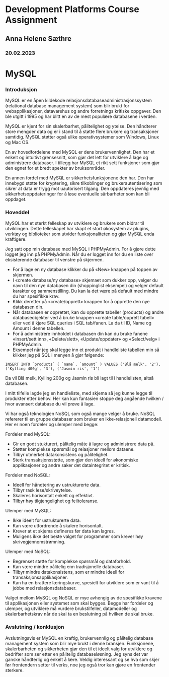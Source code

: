 # Development Platforms Course Assignment
## Anna Helene Sæthre
### 20.02.2023

# MySQL
### Introduksjon
MySQL er en åpen kildekode relasjonsdatabaseadministrasjonssystem (relational database management system) som blir brukt for webapplikasjoner, datavarehus og andre forretnings kritiske oppgaver.
Den ble utgitt i 1995 og har blitt en av de mest populære databasene i verden.

MySQL er kjent for sin skalerbarhet, pålitelighet og ytelse. Den håndterer store mengder data og er i stand til å støtte flere brukere og transaksjoner samtidig. MySQL støtter også ulike operativsystemer som Windows, Linux og Mac OS.

En av hovedfordelene med MySQL er dens brukervennlighet. Den har et enkelt og intuitivt grensesnitt, som gjør det lett for utviklere å lage og administrere databaser. I tillegg har MySQL et rikt sett funksjoner som gjør den egnet for et bredt spekter av bruksområder. 

En annen fordel med MySQL er sikkerhetsfunksjonene den har. Den har innebygd støtte for kryptering, sikre tilkoblinger og brukerautentisering som sikrer at data er trygg mot uautorisert tilgang. Den oppdateres jevnlig med sikkerhetsoppdateringer for å løse eventuelle sårbarheter som kan bli oppdaget. 


### Hoveddel
MySQL har et sterkt felleskap av utviklere og brukere som bidrar til utviklingen. Dette felleskapet har skapt et stort økosystem av plugins, verktøy og biblioteker som utvider funksjonaliteten og gjør MySQL enda kraftigere. 

Jeg satt opp min database med MySQL i PHPMyAdmin. For å gjøre dette logget jeg inn på PHPMyAdmin. Når du er logget inn for du en liste over eksisterende databaser til venstre på skjermen. 
- For å lage en ny database klikker du på «New» knappen på toppen av skjermen.
- I «create database/ny database» skjemaet som dukker opp, velger du navn til den nye databasen din (shoppinglist eksempel) og velger default karakter og sammenstilling. Du kan la det være på default med mindre du har spesifikke krav.
- Klikk deretter på «create/opprett» knappen for å opprette den nye databasen din.
- Når databasen er opprettet, kan du opprette tabeller (products) og andre databaseobjekter ved å bruke knappen «create table/opprett tabell» eller ved å kjøre SQL queries i SQL tab/fanen. La da til ID, Name og Amount i denne tabellen.
- For å administrere innholdet i databasen din kan du bruke fanene «Insert/sett inn», «Delete/slett», «Update/oppdater» og «Select/velg» i PHPMyAdmin. 
- Eksempel når jeg skal legge inn et produkt i handleliste tabellen min så klikker jeg på SQL i menyen å gjør følgende:

``
INSERT INTO `products` (
    `name`, `amount`
)
VALUES
    ('Blå melk', '2'),
    ('Kylling 400g', '3'),
    ('Jasmin ris', '1')
``

Da vil Blå melk, Kylling 200g og Jasmin ris bli lagt til i handlelisten, altså databasen. 

I mitt tilfelle lagde jeg en handleliste, med skjema så jeg kunne legge til produkter etter behov. Her kan kun fantasien stoppe deg angående hvilken / hvor avansert database du vil prøve å lage. 


Vi har også teknologien NoSQL som også mange velger å bruke. NoSQL refererer til en gruppe databaser som bruker en ikke-relasjonell datamodell. Her er noen fordeler og ulemper med begge:

Fordeler med MySQL:
- Gir en godt stukturert, pålitelig måte å lagre og administrere data på.
- Støtter komplekse spørsmål og relasjoner mellom dataene.
- Tilbyr utmerket datakonsistens og pålitelighet.
- Sterk transaksjonsstøtte, som gjør den ideell for økonomiske applikasjoner og andre saker det dataintegritet er kritisk.

Fordeler med NoSQL:
- Ideell for håndtering av ustrukturerte data.
- Tilbyr rask lese/skriveytelse.
- Skaleres horisontalt enkelt og effektivt.
- Tilbyr høy tilgjengelighet og feiltoleranse. 

Ulemper med MySQL:
- Ikke ideelt for ustrukturerte data.
- Kan være utfordrende å skalere horisontalt.
- Krever at et skjema defineres før data kan lagres.
- Muligens ikke det beste valget for programmer som krever høy skrivegjennomstrømning.

Ulemper med NoSQL:
- Begrenset støtte for komplekse spørsmål og dataforhold.
- Kan være mindre pålitelig enn tradisjonelle databaser.
- Tilbyr mindre datakonsistens, som er mindre ideell for transaksjonsapplikasjoner.
- Kan ha en brattere læringskurve, spesielt for utviklere som er vant til å jobbe med relasjonsdatabaser.

Valget mellom MySQL og NoSQL er mye avhengig av de spesifikke kravene til applikasjonen eller systemet som skal bygges. Begge har fordeler og ulemper, og utviklere må vurdere brukstilfeller, datamodeller og skalerbarhetskrav når de skal ta en beslutning på hvilken de skal bruke.


### Avslutning / konklusjon 
Avslutningsvis er MySQL en kraftig, brukervennlig og pålitelig database management system som blir mye brukt i denne bransjen. Funksjonene, skalerbarheten og sikkerheten gjør den til et ideelt valg for utviklere og bedrifter som ser etter en pålitelig databaseløsning.
Jeg syns det var ganske håndterlig og enkelt å lære. Veldig interessant og se hva som skjer før frontendern setter til verks, noe jeg også tror kan gjøre en frontender sterkere. 
